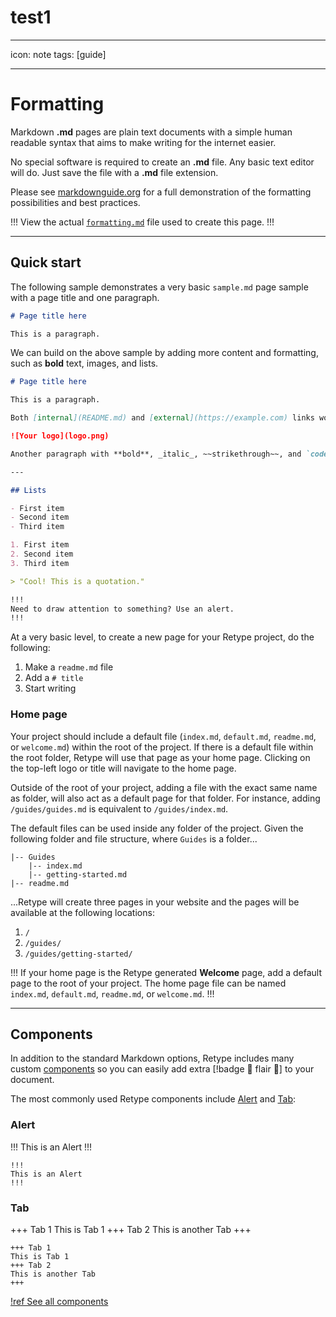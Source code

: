 # test1

---

icon: note
tags: [guide]

---

# Formatting

Markdown **.md** pages are plain text documents with a simple human readable syntax that aims to make writing for the internet easier.

No special software is required to create an **.md** file. Any basic text editor will do. Just save the file with a **.md** file extension.

Please see [markdownguide.org](https://www.markdownguide.org/cheat-sheet/) for a full demonstration of the formatting possibilities and best practices.

!!!
View the actual [`formatting.md`](https://github.com/retypeapp/retype/blob/main/guides/formatting.md) file used to create this page.
!!!

---

## Quick start

The following sample demonstrates a very basic `sample.md` page sample with a page title and one paragraph.

```md
# Page title here

This is a paragraph.
```

We can build on the above sample by adding more content and formatting, such as **bold** text, images, and lists.

```md
# Page title here

This is a paragraph.

Both [internal](README.md) and [external](https://example.com) links work.

![Your logo](logo.png)

Another paragraph with **bold**, _italic_, ~~strikethrough~~, and `code` samples.

---

## Lists

- First item
- Second item
- Third item

1. First item
2. Second item
3. Third item

> "Cool! This is a quotation."

!!!
Need to draw attention to something? Use an alert.
!!!
```

At a very basic level, to create a new page for your Retype project, do the following:

1. Make a `readme.md` file
2. Add a `# title`
3. Start writing

### Home page

Your project should include a default file (`index.md`, `default.md`, `readme.md`, or `welcome.md`) within the root of the project. If there is a default file within the root folder, Retype will use that page as your home page. Clicking on the top-left logo or title will navigate to the home page.

Outside of the root of your project, adding a file with the exact same name as folder, will also act as a default page for that folder. For instance, adding `/guides/guides.md` is equivalent to `/guides/index.md`.

The default files can be used inside any folder of the project. Given the following folder and file structure, where `Guides` is a folder...

```
|-- Guides
    |-- index.md
    |-- getting-started.md
|-- readme.md
```

...Retype will create three pages in your website and the pages will be available at the following locations:

1. `/`
2. `/guides/`
3. `/guides/getting-started/`

!!!
If your home page is the Retype generated **Welcome** page, add a default page to the root of your project. The home page file can be named `index.md`, `default.md`, `readme.md`, or `welcome.md`.
!!!

---

## Components

In addition to the standard Markdown options, Retype includes many custom [components](/components/readme.md) so you can easily add extra [!badge :gem: flair :gem:] to your document.

The most commonly used Retype components include [Alert](/components/alert.md) and [Tab](/components/tab.md):

### Alert

!!!
This is an Alert
!!!

```Sample [Alert](/components/alert.md) component
!!!
This is an Alert
!!!
```

### Tab

+++ Tab 1
This is Tab 1
+++ Tab 2
This is another Tab
+++

```Sample [Tab](/components/tab.md) component
+++ Tab 1
This is Tab 1
+++ Tab 2
This is another Tab
+++
```

[!ref See all components](/components/readme.md)
